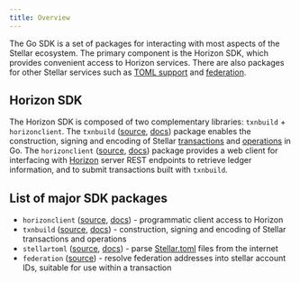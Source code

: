 ```yaml
---
title: Overview
---
```


The Go SDK is a set of packages for interacting with most aspects of the Stellar ecosystem. The primary component is the Horizon SDK, which provides convenient access to Horizon services. There are also packages for other Stellar services such as [TOML support](https://github.com/stellar/stellar-protocol/blob/master/ecosystem/sep-0001.md) and [federation](https://github.com/stellar/stellar-protocol/blob/master/ecosystem/sep-0002.md).

## Horizon SDK

The Horizon SDK is composed of two complementary libraries: `txnbuild` + `horizonclient`.
The `txnbuild` ([source](https://github.com/TosinShada/stellar-core/tree/master/txnbuild), [docs](https://godoc.org/github.com/TosinShada/stellar-core/txnbuild)) package enables the construction, signing and encoding of Stellar [transactions](https://developers.stellar.org/docs/glossary/transactions/) and [operations](https://developers.stellar.org/docs/start/list-of-operations/) in Go. The `horizonclient` ([source](https://github.com/TosinShada/stellar-core/tree/master/clients/horizonclient), [docs](https://godoc.org/github.com/TosinShada/stellar-core/clients/horizonclient)) package provides a web client for interfacing with [Horizon](https://developers.stellar.org/docs/start/introduction/) server REST endpoints to retrieve ledger information, and to submit transactions built with `txnbuild`.

## List of major SDK packages

- `horizonclient` ([source](https://github.com/TosinShada/stellar-core/tree/master/clients/horizonclient), [docs](https://godoc.org/github.com/TosinShada/stellar-core/clients/horizonclient)) - programmatic client access to Horizon
- `txnbuild` ([source](https://github.com/TosinShada/stellar-core/tree/master/txnbuild), [docs](https://godoc.org/github.com/TosinShada/stellar-core/txnbuild)) - construction, signing and encoding of Stellar transactions and operations
- `stellartoml` ([source](https://github.com/TosinShada/stellar-core/tree/master/clients/stellartoml), [docs](https://godoc.org/github.com/TosinShada/stellar-core/clients/stellartoml)) - parse [Stellar.toml](../../guides/concepts/stellar-toml.md) files from the internet
- `federation` ([source](https://godoc.org/github.com/TosinShada/stellar-core/clients/federation)) - resolve federation addresses  into stellar account IDs, suitable for use within a transaction

